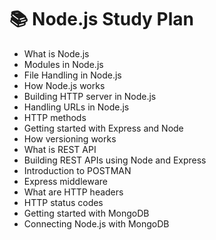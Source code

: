 # 📚 Node.js Study Plan

- What is Node.js
- Modules in Node.js
- File Handling in Node.js
- How Node.js works
- Building HTTP server in Node.js
- Handling URLs in Node.js
- HTTP methods
- Getting started with Express and Node
- How versioning works
- What is REST API
- Building REST APIs using Node and Express
- Introduction to POSTMAN
- Express middleware
- What are HTTP headers
- HTTP status codes
- Getting started with MongoDB
- Connecting Node.js with MongoDB
